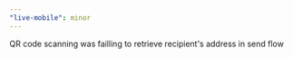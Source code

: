```yaml
---
"live-mobile": minor
---
```


QR code scanning was failling to retrieve recipient's address in send flow

